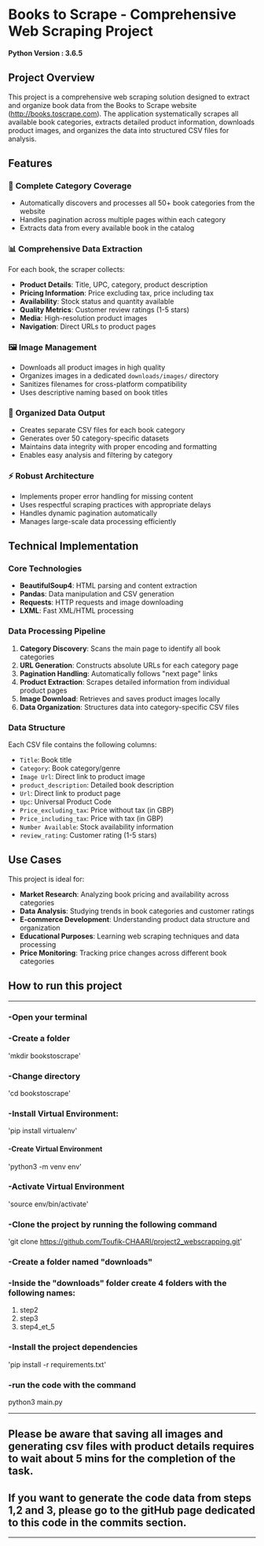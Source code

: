 # Books to Scrape - Comprehensive Web Scraping Project

**Python Version : 3.6.5**

## Project Overview

This project is a comprehensive web scraping solution designed to extract and organize book data from the Books to Scrape website (http://books.toscrape.com). The application systematically scrapes all available book categories, extracts detailed product information, downloads product images, and organizes the data into structured CSV files for analysis.

## Features

### 🎯 **Complete Category Coverage**
- Automatically discovers and processes all 50+ book categories from the website
- Handles pagination across multiple pages within each category
- Extracts data from every available book in the catalog

### 📊 **Comprehensive Data Extraction**
For each book, the scraper collects:
- **Product Details**: Title, UPC, category, product description
- **Pricing Information**: Price excluding tax, price including tax
- **Availability**: Stock status and quantity available
- **Quality Metrics**: Customer review ratings (1-5 stars)
- **Media**: High-resolution product images
- **Navigation**: Direct URLs to product pages

### 🖼️ **Image Management**
- Downloads all product images in high quality
- Organizes images in a dedicated `downloads/images/` directory
- Sanitizes filenames for cross-platform compatibility
- Uses descriptive naming based on book titles

### 📁 **Organized Data Output**
- Creates separate CSV files for each book category
- Generates over 50 category-specific datasets
- Maintains data integrity with proper encoding and formatting
- Enables easy analysis and filtering by category

### ⚡ **Robust Architecture**
- Implements proper error handling for missing content
- Uses respectful scraping practices with appropriate delays
- Handles dynamic pagination automatically
- Manages large-scale data processing efficiently

## Technical Implementation

### **Core Technologies**
- **BeautifulSoup4**: HTML parsing and content extraction
- **Pandas**: Data manipulation and CSV generation
- **Requests**: HTTP requests and image downloading
- **LXML**: Fast XML/HTML processing

### **Data Processing Pipeline**
1. **Category Discovery**: Scans the main page to identify all book categories
2. **URL Generation**: Constructs absolute URLs for each category page
3. **Pagination Handling**: Automatically follows "next page" links
4. **Product Extraction**: Scrapes detailed information from individual product pages
5. **Image Download**: Retrieves and saves product images locally
6. **Data Organization**: Structures data into category-specific CSV files

### **Data Structure**
Each CSV file contains the following columns:
- `Title`: Book title
- `Category`: Book category/genre
- `Image Url`: Direct link to product image
- `product_description`: Detailed book description
- `Url`: Direct link to product page
- `Upc`: Universal Product Code
- `Price_excluding_tax`: Price without tax (in GBP)
- `Price_including_tax`: Price with tax (in GBP)
- `Number Available`: Stock availability information
- `review_rating`: Customer rating (1-5 stars)

## Use Cases

This project is ideal for:
- **Market Research**: Analyzing book pricing and availability across categories
- **Data Analysis**: Studying trends in book categories and customer ratings
- **E-commerce Development**: Understanding product data structure and organization
- **Educational Purposes**: Learning web scraping techniques and data processing
- **Price Monitoring**: Tracking price changes across different book categories

## How to run this project
***

### -Open your terminal

### -Create a folder 

 'mkdir bookstoscrape'

### -Change directory

'cd bookstoscrape'

### -Install Virtual Environment:

 'pip install virtualenv'
 
#### -Create Virtual Environment
 'python3 -m venv env'
 
### -Activate Virtual Environment
'source env/bin/activate'

### -Clone the project by running the following command
'git clone https://github.com/Toufik-CHAARI/project2_webscrapping.git'

### -Create a folder named "downloads"

### -Inside the "downloads" folder create 4 folders with the following names:

1. step2
2. step3
3. step4_et_5

### -Install the project dependencies 

'pip install -r requirements.txt'

### -run the code with the command
python3 main.py

***

## **Please be aware that saving all images and   generating csv files with product details requires to wait about 5 mins for the completion of the task.**

## **If you want to generate the code data from steps 1,2 and 3, please go to the gitHub page dedicated to this code in the commits section.**

***
